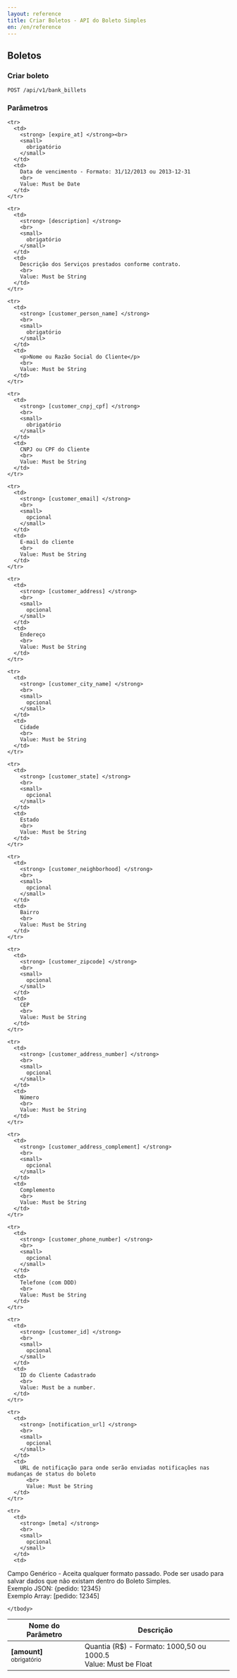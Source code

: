 ```yaml
---
layout: reference
title: Criar Boletos - API do Boleto Simples
en: /en/reference
---
```


## Boletos

### Criar boleto

<code>POST /api/v1/bank_billets</code>

### Parâmetros

<table class='table table-bordered'>
  <thead>
    <tr>
      <th>Nome do Parâmetro</th>
      <th>Descrição</th>
    </tr>
  </thead>
  <tbody>
    <tr>
      <td>
        <strong> [amount] </strong>
        <br>
        <small>
          obrigatório
        </small>
      </td>
      <td>
        Quantia (R$) - Formato: 1000,50 ou 1000.5
        <br>
        Value: Must be Float
      </td>
    </tr>

    <tr>
      <td>
        <strong> [expire_at] </strong><br>
        <small>
          obrigatório
        </small>
      </td>
      <td>
        Data de vencimento - Formato: 31/12/2013 ou 2013-12-31
        <br>
        Value: Must be Date
      </td>
    </tr>

    <tr>
      <td>
        <strong> [description] </strong>
        <br>
        <small>
          obrigatório
        </small>
      </td>
      <td>
        Descrição dos Serviços prestados conforme contrato.
        <br>
        Value: Must be String
      </td>
    </tr>

    <tr>
      <td>
        <strong> [customer_person_name] </strong>
        <br>
        <small>
          obrigatório
        </small>
      </td>
      <td>
        <p>Nome ou Razão Social do Cliente</p>
        <br>
        Value: Must be String
      </td>
    </tr>

    <tr>
      <td>
        <strong> [customer_cnpj_cpf] </strong>
        <br>
        <small>
          obrigatório
        </small>
      </td>
      <td>
        CNPJ ou CPF do Cliente
        <br>
        Value: Must be String
      </td>
    </tr>

    <tr>
      <td>
        <strong> [customer_email] </strong>
        <br>
        <small>
          opcional
        </small>
      </td>
      <td>
        E-mail do cliente
        <br>
        Value: Must be String
      </td>
    </tr>

    <tr>
      <td>
        <strong> [customer_address] </strong>
        <br>
        <small>
          opcional
        </small>
      </td>
      <td>
        Endereço
        <br>
        Value: Must be String
      </td>
    </tr>

    <tr>
      <td>
        <strong> [customer_city_name] </strong>
        <br>
        <small>
          opcional
        </small>
      </td>
      <td>
        Cidade
        <br>
        Value: Must be String
      </td>
    </tr>

    <tr>
      <td>
        <strong> [customer_state] </strong>
        <br>
        <small>
          opcional
        </small>
      </td>
      <td>
        Estado
        <br>
        Value: Must be String
      </td>
    </tr>

    <tr>
      <td>
        <strong> [customer_neighborhood] </strong>
        <br>
        <small>
          opcional
        </small>
      </td>
      <td>
        Bairro
        <br>
        Value: Must be String
      </td>
    </tr>

    <tr>
      <td>
        <strong> [customer_zipcode] </strong>
        <br>
        <small>
          opcional
        </small>
      </td>
      <td>
        CEP
        <br>
        Value: Must be String
      </td>
    </tr>

    <tr>
      <td>
        <strong> [customer_address_number] </strong>
        <br>
        <small>
          opcional
        </small>
      </td>
      <td>
        Número
        <br>
        Value: Must be String
      </td>
    </tr>

    <tr>
      <td>
        <strong> [customer_address_complement] </strong>
        <br>
        <small>
          opcional
        </small>
      </td>
      <td>
        Complemento
        <br>
        Value: Must be String
      </td>
    </tr>

    <tr>
      <td>
        <strong> [customer_phone_number] </strong>
        <br>
        <small>
          opcional
        </small>
      </td>
      <td>
        Telefone (com DDD)
        <br>
        Value: Must be String
      </td>
    </tr>

    <tr>
      <td>
        <strong> [customer_id] </strong>
        <br>
        <small>
          opcional
        </small>
      </td>
      <td>
        ID do Cliente Cadastrado
        <br>
        Value: Must be a number.
      </td>
    </tr>

    <tr>
      <td>
        <strong> [notification_url] </strong>
        <br>
        <small>
          opcional
        </small>
      </td>
      <td>
        URL de notificação para onde serão enviadas notificações nas mudanças de status do boleto
          <br>
          Value: Must be String
      </td>
    </tr>
      
    <tr>
      <td>
        <strong> [meta] </strong>
        <br>
        <small>
          opcional
        </small>
      </td>
      <td>
 Campo Genérico -  Aceita qualquer formato passado. Pode ser usado para salvar dados que não existam dentro do Boleto Simples.
          <br>
          Exemplo JSON: {pedido: 12345}<br>
          Exemplo Array: [pedido: 12345]
      </td>
    </tr>
            
    </tbody>
  </table>
